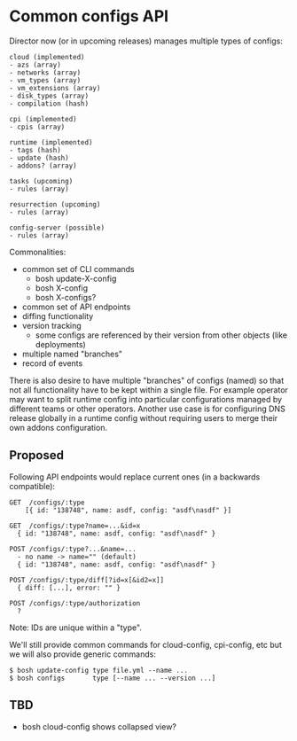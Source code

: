 # Common configs API

Director now (or in upcoming releases) manages multiple types of configs:

```
cloud (implemented)
- azs (array)
- networks (array)
- vm_types (array)
- vm_extensions (array)
- disk_types (array)
- compilation (hash)

cpi (implemented)
- cpis (array)

runtime (implemented)
- tags (hash)
- update (hash)
- addons? (array)

tasks (upcoming)
- rules (array)

resurrection (upcoming)
- rules (array)

config-server (possible)
- rules (array)
```

Commonalities:

- common set of CLI commands
  - bosh update-X-config
  - bosh X-config
  - bosh X-configs?
- common set of API endpoints
- diffing functionality
- version tracking
  - some configs are referenced by their version from other objects (like deployments)
- multiple named "branches"
- record of events

There is also desire to have multiple "branches" of configs (named) so that not all functionality have to be kept within a single file. For example operator may want to split runtime config into particular configurations managed by different teams or other operators. Another use case is for configuring DNS release globally in a runtime config without requiring users to merge their own addons configuration.

## Proposed

Following API endpoints would replace current ones (in a backwards compatible):

```
GET  /configs/:type
	[{ id: "138748", name: asdf, config: "asdf\nasdf" }]

GET  /configs/:type?name=...&id=x
  { id: "138748", name: asdf, config: "asdf\nasdf" }

POST /configs/:type?...&name=...
  - no name -> name="" (default)
  { id: "138748", name: asdf, config: "asdf\nasdf" }

POST /configs/:type/diff[?id=x[&id2=x]]
  { diff: [...], error: "" }

POST /configs/:type/authorization
  ?
```

Note: IDs are unique within a "type".

We'll still provide common commands for cloud-config, cpi-config, etc but we will also provide generic commands:

```
$ bosh update-config type file.yml --name ...
$ bosh configs       type [--name ... --version ...]
```

## TBD

- bosh cloud-config shows collapsed view?
